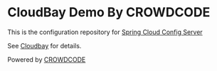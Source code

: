 # CloudBay Demo By CROWDCODE

This is the configuration repository for [Spring Cloud Config Server](https://spring.io/projects/spring-cloud-config)

See [Cloudbay](https://github.com/crowdcode-de/cloudbay) for details.


Powered by [CROWDCODE](http://crowdcode.io)